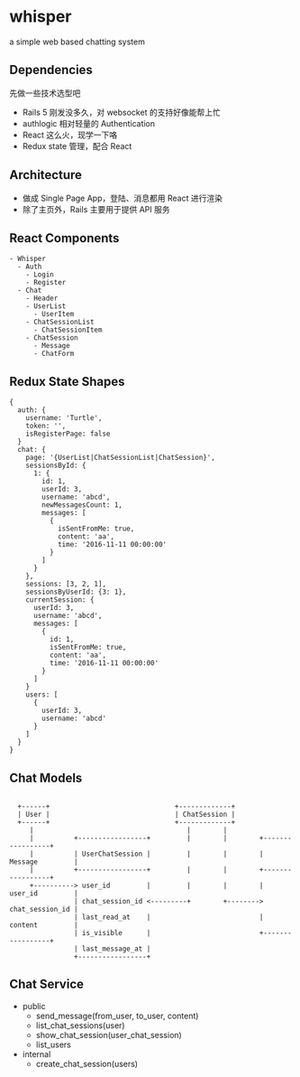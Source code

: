 # whisper
a simple web based chatting system

## Dependencies
先做一些技术选型吧

- Rails 5 刚发没多久，对 websocket 的支持好像能帮上忙
- authlogic 相对轻量的 Authentication
- React 这么火，现学一下咯
- Redux state 管理，配合 React

## Architecture

- 做成 Single Page App，登陆、消息都用 React 进行渲染
- 除了主页外，Rails 主要用于提供 API 服务

## React Components
```
- Whisper
  - Auth
    - Login
    - Register
  - Chat
    - Header
    - UserList
      - UserItem
    - ChatSessionList
      - ChatSessionItem
    - ChatSession
      - Message
      - ChatForm
```

## Redux State Shapes

```
{
  auth: {
    username: 'Turtle',
    token: '',
    isRegisterPage: false
  }
  chat: {
    page: '{UserList|ChatSessionList|ChatSession}',
    sessionsById: {
      1: {
        id: 1,
        userId: 3,
        username: 'abcd',
        newMessagesCount: 1,
        messages: [
          {
            isSentFromMe: true,
            content: 'aa',
            time: '2016-11-11 00:00:00'
          }
        ]
      }
    },
    sessions: [3, 2, 1],
    sessionsByUserId: {3: 1},
    currentSession: {
      userId: 3,
      username: 'abcd',
      messages: [
        {
          id: 1,
          isSentFromMe: true,
          content: 'aa',
          time: '2016-11-11 00:00:00'
        }
      ]
    }
    users: [
      {
        userId: 3,
        username: 'abcd'
      }
    ]
  }
}
```

## Chat Models
```

  +------+                               +-------------+
  | User |                               | ChatSession |
  +------+                               +-------------+
     |                                      |        |
     |          +-----------------+         |        |        +-----------------+
     |          | UserChatSession |         |        |        | Message         |
     |          +-----------------+         |        |        +-----------------+
     +----------> user_id         |         |        |        | user_id         |
                | chat_session_id <---------+        +--------> chat_session_id |
                | last_read_at    |                           | content         |
                | is_visible      |                           +-----------------+
                | last_message_at |
                +-----------------+

```

## Chat Service
- public
  - send_message(from_user, to_user, content)
  - list_chat_sessions(user)
  - show_chat_session(user_chat_session)
  - list_users
- internal
  - create_chat_session(users)


